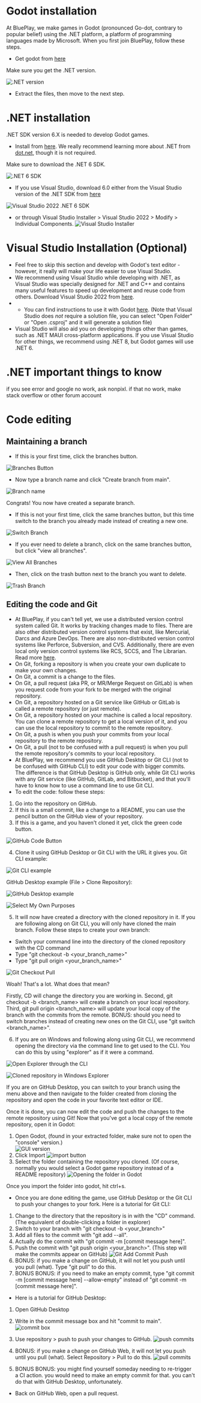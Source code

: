 
# Godot installation
At BluePlay, we make games in Godot (pronounced Go-dot, contrary to popular belief) using the .NET platform, a platform of programming languages made by Microsoft.
When you first join BluePlay, follow these steps.
- Get godot from [here](https://godotengine.org/download/windows/)


Make sure you get the .NET version.


![.NET version](READMEmedia/godot_dotnet.png)
- Extract the files, then move to the next step.
# .NET installation
.NET SDK version 6.X is needed to develop Godot games. 
- Install from [here](https://dotnet.microsoft.com/en-us/download/dotnet/6.0). We really recommend learning more about .NET from [dot.net](https://dot.net/), though it is not required.

Make sure to download the .NET 6 SDK.


![.NET 6 SDK](READMEmedia/dotnet_6.png)

- If you use Visual Studio, download 6.0 either from the Visual Studio version of the .NET SDK from [here](https://dotnet.microsoft.com/en-us/download/visual-studio-sdks)

![Visual Studio 2022 .NET 6 SDK](READMEmedia/dotnet_6_vs.png)

- or through Visual Studio Installer > Visual Studio 2022 > Modify > Individual Components.
![Visual Studio Installer](READMEmedia/dotnet_6_vs_component.png)



# Visual Studio Installation (Optional) 
- Feel free to skip this section and develop with Godot's text editor - however, it really will make your life easier to use Visual Studio.
- We recommend using Visual Studio while developing with .NET, as Visual Studio was specially designed for .NET and C++ and contains many useful features to speed up development and reuse code from others. Download Visual Studio 2022 from [here](https://visualstudio.microsoft.com/).
- - You can find instructions to use it with Godot [here](https://docs.godotengine.org/en/stable/contributing/development/configuring_an_ide/visual_studio.html). (Note that Visual Studio does _not_ require a solution file, you can select "Open Folder" or "Open .csproj" and it will generate a solution file)
- Visual Studio will also aid you on developing things other than games, such as .NET MAUI cross-platform applications. If you use Visual Studio for other things, we recommend using .NET 8, but Godot games will use .NET 6.
# .NET important things to know
if you see error and google no work, ask nonpixl. if that no work, make stack overflow or other forum account

# Code editing
## Maintaining a branch
- If this is your first time, click the branches button.

![Branches Button](READMEmedia/gh_branches_btn.png)

- Now type a branch name and click "Create branch from main".

![Branch name](READMEmedia/gh_new_branch.png)

Congrats! You now have created a separate branch. 


- If this is not your first time, click the same branches button, but this time switch to the branch you already made instead of creating a new one.

![Switch Branch](READMEmedia/gh_switchbranch.png)

- If you ever need to delete a branch, click on the same branches button, but click "view all branches".

![View All Branches](READMEmedia/gh_viewallbranches.png)

- Then, click on the trash button next to the branch you want to delete.

![Trash Branch](READMEmedia/gh_trashbranch.png)


## Editing the code and Git
- At BluePlay, if you can't tell yet, we use a distributed version control system called Git. It works by tracking changes made to files. There are also other distributed version control systems that exist, like Mercurial, Darcs and Azure DevOps. There are also non-distributed version control systems like Perforce, Subversion, and CVS. Additionally, there are even local only version control systems like RCS, SCCS, and The Librarian. Read more [here](https://git-scm.com/book/en/v2/Getting-Started-About-Version-Control).<!--Seriously don't delete this, it's extremely important to know what the software you're using does on a high level. You shouldn't have deleted the part about .NET either, you should probably re-add that with some omitted parts-->
- On Git, forking a repository is when you create your own duplicate to make your own changes.
- On Git, a commit is a change to the files.
- On Git, a pull request (aka PR, or MR/Merge Request on GitLab) is when you request code from your fork to be merged with the original repository.
- On Git, a repository hosted on a Git service like GitHub or GitLab is called a remote repository (or just remote).
- On Git, a repository hosted on your machine is called a local repository. You can clone a remote repository to get a local version of it, and you can use the local repository to commit to the remote repository.
- On Git, a push is when you push your commits from your local repository to the remote repository.
- On Git, a pull (not to be confused with a pull request) is when you pull the remote repository's commits to your local repository.
- At BluePlay, we recommend you use GitHub Desktop or Git CLI (not to be confused with GitHub CLI) to edit your code with bigger commits. The difference is that GitHub Desktop is GitHub only, while Git CLI works with any Git service (like GitHub, GitLab, and Bitbucket), and that you'll have to know how to use a command line to use Git CLI.
- To edit the code: follow these steps:

1. Go into the repository on GitHub. 
2. If this is a small commit, like a change to a README, you can use the pencil button on the GitHub view of your repository. 
3. If this is a game, and you haven't cloned it yet, click the green code button.

![GitHub Code Button](READMEmedia/github_code_button.png)

4. Clone it using GitHub Desktop or Git CLI with the URL it gives you. Git CLI example: 

![Git CLI example](READMEmedia/git_cli_clone.png)

GitHub Desktop example (File > Clone Repository):

![GitHub Desktop example](READMEmedia/gh_desktop_clone.png)

![Select My Own Purposes](READMEmedia/gh_desktop_myownpurposes_img.png)

5. It will now have created a directory with the cloned repository in it. If you are following along on Git CLI, you will only have cloned the main branch. Follow these steps to create your own branch:
- Switch your command line into the directory of the cloned repository with the CD command
- Type "git checkout -b &lt;your_branch_name&gt;"
- Type "git pull origin &lt;your_branch_name&gt;"

![Git Checkout Pull](READMEmedia/git_switchbranch.png)

Woah! That's a lot. What does that mean?

Firstly, CD will change the directory you are working in.
Second, git checkout -b &lt;branch_name&gt; will create a branch on your local repository.
Third, git pull origin &lt;branch_name&gt; will update your local copy of the branch with the commits from the remote.
BONUS: should you need to switch branches instead of creating new ones on the Git CLI, use "git switch &lt;branch_name&gt;".

6. If you are on Windows and following along using Git CLI, we recommend opening the directory via the command line to get used to the CLI. You can do this by using "explorer" as if it were a command.

![Open Explorer through the CLI](READMEmedia/git_cli_switchdir.png)

![Cloned repository in Windows Explorer](READMEmedia/explorer_cloned_repository.png)

If you are on GitHub Desktop, you can switch to your branch using the menu above and then navigate to the folder created from cloning the repository and open the code in your favorite text editor or IDE.

Once it is done, you can now edit the code and push the changes to the remote repository using Git!
Now that you've got a local copy of the remote repository, open it in Godot:
1. Open Godot, (found in your extracted folder, make sure not to open the "console" version.)<br />
![GUI version](READMEmedia/godot_noconsole.png)
2. Click Import
![import button](READMEmedia/godot_import.png)
3. Select the folder containing the repository you cloned. (Of course, normally you would select a Godot game repository instead of a README repository)
![Opening the folder in Godot](READMEmedia/godot_opening_repository_img.png)

Once you import the folder into godot, hit ctrl+s.
- Once you are done editing the game, use GitHub Desktop or the Git CLI to push your changes to your fork. Here is a tutorial for Git CLI:
1. Change to the directory that the repository is in with the "CD" command. (The equivalent of double-clicking a folder in explorer)
2. Switch to your branch with "git checkout -b &lt;your_branch&gt;"
3. Add all files to the commit with "git add --all".
4. Actually do the commit with "git commit -m [commit message here]".
5. Push the commit with "git push origin &lt;your_branch&gt;". (This step will make the commits appear on GitHub)
![Git Add Commit Push](READMEmedia/git_add_commit_push.png)
5. BONUS: if you make a change on GitHub, it will not let you push until you pull (what). Type "git pull" to do this.
6. BONUS BONUS: if you need to make an empty commit, type "git commit -m [commit message here] --allow-empty" instead of "git commit -m [commit message here]".
- Here is a tutorial for GitHub Desktop:
1. Open GitHub Desktop
2. Write in the commit message box and hit "commit to main".
![commit box](READMEmedia/gh_desktop_commit.png)

3. Use repository > push to push your changes to GitHub.
![push commits](READMEmedia/gh_desktop_push.png)

4. BONUS: if you make a change on GitHub Web, it will not let you push until you pull (what). Select Repository > Pull to do this.
![pull commits](READMEmedia/gh_desktop_pull.png)

5. BONUS BONUS: you might find yourself someday needing to re-trigger a CI action. you would need to make an empty commit for that. you can't do that with GitHub Desktop, unfortunately.

- Back on GitHub Web, open a pull request.

